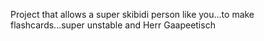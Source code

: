 Project that allows a super skibidi person like you...to make flashcards...super unstable and Herr Gaapeetisch
